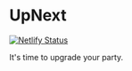# UpNext


[![Netlify Status](https://api.netlify.com/api/v1/badges/f4290007-0d22-4ac7-9340-e3f1a3cfe78c/deploy-status)](https://app.netlify.com/sites/upnext1/deploys)

It's time to upgrade your party.

